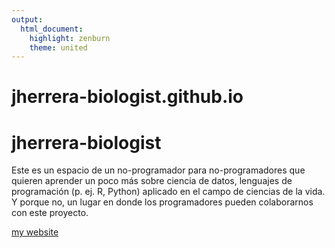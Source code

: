 ```yaml
---
output: 
  html_document: 
    highlight: zenburn
    theme: united
---
```

# jherrera-biologist.github.io

# **jherrera-biologist**

Este es un espacio de un no-programador para no-programadores que quieren aprender un poco más sobre ciencia de datos, lenguajes de programación (p. ej. R, Python) aplicado en el campo de ciencias de la vida. Y porque no, un lugar en donde los programadores pueden colaborarnos con este proyecto.

[my website](https://jherrera-biologist.github.io)
